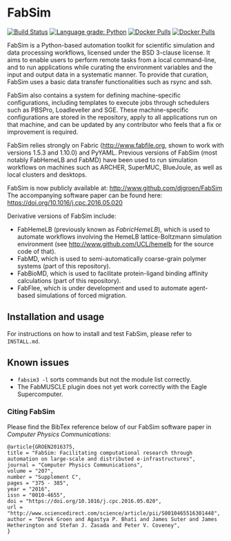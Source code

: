 FabSim
======

[![Build Status](https://travis-ci.com/djgroen/FabSim3.svg?branch=master)](https://travis-ci.com/djgroen/FabSim3)
[![Language grade: Python](https://img.shields.io/lgtm/grade/python/g/djgroen/FabSim3.svg?logo=lgtm&logoWidth=18)](https://lgtm.com/projects/g/djgroen/FabSim3/context:python)
[![Docker Pulls](https://img.shields.io/docker/pulls/vecmafabsim3/fabsimdocker.svg)](https://hub.docker.com/r/vecmafabsim3/fabsimdocker/)
[![Docker Pulls](https://img.shields.io/docker/automated/vecmafabsim3/fabsimdocker.svg)](https://hub.docker.com/r/vecmafabsim3/fabsimdocker/)

<!---
for master branch use : 
[![Build Status](https://travis-ci.com/djgroen/FabSim3.svg?branch=master)](https://travis-ci.com/djgroen/FabSim3))

[![Dockerhub link](https://img.shields.io/badge/hosted-dockerhub-22b8eb.svg)](https://hub.docker.com/r/willprice/nvidia-ffmpeg/)

[![Singularity hub link](https://www.singularity-hub.org/static/img/hosted-singularity--hub-%23e32929.svg)](https://singularity-hub.org/collections/521)
-->

FabSim is a Python-based automation toolkit for scientific simulation and data processing workflows, licensed under the BSD 3-clause license. It aims to enable users to perform remote tasks from a local command-line, and to run applications while curating the environment variables and the input and output data in a systematic manner. To provide that curation, FabSim uses a basic data transfer functionalities such as rsync and ssh. 

FabSim also contains a system for defining machine-specific configurations, including templates to execute jobs through schedulers such as PBSPro, Loadleveller and SGE. These machine-specific configurations are stored in the repository, apply to all applications run on that machine, and can be updated by any contributor who feels that a fix or improvement is required.

FabSim relies strongly on Fabric (http://www.fabfile.org, shown to work with versions 1.5.3 and 1.10.0) and PyYAML. Previous versions of FabSim (most notably FabHemeLB and FabMD) have been used to run simulation workflows on machines such as ARCHER, SuperMUC, BlueJoule, as well as local clusters and desktops.

FabSim is now publicly available at: http://www.github.com/djgroen/FabSim
The accompanying software paper can be found here: https://doi.org/10.1016/j.cpc.2016.05.020

Derivative versions of FabSim include:
* FabHemeLB (previously known as _FabricHemeLB_), which is used to automate workflows involving 
the HemeLB lattice-Boltzmann simulation environment (see http://www.github.com/UCL/hemelb for 
the source code of that).
* FabMD, which is used to semi-automatically coarse-grain polymer systems (part of this repository).
* FabBioMD, which is used to facilitate protein-ligand binding affinity calculations (part of this repository).
* FabFlee, which is under development and used to automate agent-based simulations of forced migration.


## Installation and usage 

For instructions on how to install and test FabSim, please refer to `INSTALL.md`.

## Known issues

* `fabsim3 -l` sorts commands but not the module list correctly.
* The FabMUSCLE plugin does not yet work correctly with the Eagle Supercomputer.

### Citing FabSim

Please find the BibTex reference below of our FabSim software paper in _Computer Physics Communications_:

```
@article{GROEN2016375,
title = "FabSim: Facilitating computational research through automation on large-scale and distributed e-infrastructures",
journal = "Computer Physics Communications",
volume = "207",
number = "Supplement C",
pages = "375 - 385",
year = "2016",
issn = "0010-4655",
doi = "https://doi.org/10.1016/j.cpc.2016.05.020",
url = "http://www.sciencedirect.com/science/article/pii/S0010465516301448",
author = "Derek Groen and Agastya P. Bhati and James Suter and James Hetherington and Stefan J. Zasada and Peter V. Coveney",
}
```
